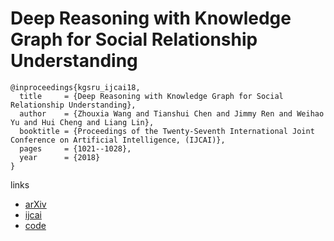 # Deep Reasoning with Knowledge Graph for Social Relationship Understanding

```
@inproceedings{kgsru_ijcai18,
  title     = {Deep Reasoning with Knowledge Graph for Social Relationship Understanding},
  author    = {Zhouxia Wang and Tianshui Chen and Jimmy Ren and Weihao Yu and Hui Cheng and Liang Lin},
  booktitle = {Proceedings of the Twenty-Seventh International Joint Conference on Artificial Intelligence, (IJCAI)},            
  pages     = {1021--1028},
  year      = {2018}
}
```

links
- [arXiv](https://arxiv.org/abs/1807.00504)
- [ijcai](https://www.ijcai.org/proceedings/2018/0142)
- [code](https://github.com/wzhouxiff/SR)

